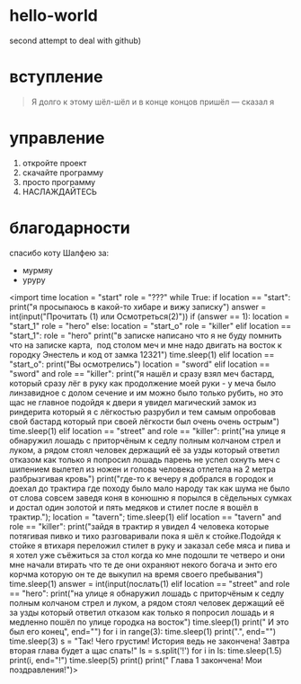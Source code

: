 # hello-world
second attempt to deal with github)


# вступление
>Я долго к этому шёл-шёл и в конце концов пришёл
— сказал я

# управление
1. откройте проект
2. скачайте программу
3. просто программу
4. НАСЛАЖДАЙТЕСЬ

# благодарности
спасибо коту Шалфею за: 
+ мурмяу
+ уруру

<import time
location = "start"
role = "???"
while True:
  if location == "start":
    print("я просыпаюсь в какой-то хибаре и вижу записку")
    answer = int(input("Прочитать (1) или Осмотреться(2)"))
    if (answer == 1):
      location = "start_1"
      role = "hero"
    else:
      location = "start_o"
      role = "killer"
  elif location == "start_1":
    role = "hero"
    print("в записке написано что я не буду помнить что на записке карта,  под столом меч и мне надо двигать на восток к городку Энестель и код от замка 12321")
    time.sleep(1)
  elif location == "start_o":
    print("Вы осмотрелись")
    location = "sword"
  elif location == "sword" and role == "killer":
    print("я нашёл и сразу взял меч бастард, который сразу лёг в руку как продолжение моей руки - у меча было линзавидное с долом сечение и им можно было только рубить, но это щас не главное подойдя к двери я увидел  магический замок из риндерита который я с лёгкостью разрубил и тем самым опробовав свой бастард который при своей лёгкости был очень очень острым")
    time.sleep(1)
  elif location == "street" and role == "killer":
      print("на улице я обнаружил лошадь с приторчёным к седлу полным колчаном стрел и луком, а рядом стоял человек держащий её за узды который ответил отказом как только я попросил лошадь парень не успел охнуть меч с шипением вылетел из ножен и голова человека отлетела на 2 метра разбрызгивая кровь")
      print("где-то к вечеру я добрался в городок и доехал до трактира где походу было мало народу так как шума не было от слова совсем заведя коня в конюшню я порылся в сёдельных сумках и достал один золотой и пять медяков и стилет после я вошёл в трактир.");
      location = "tavern";
      time.sleep(1)
  elif location == "tavern" and role == "killer":
      print("зайдя в трактир я увидел 4 человека которые потягивая пивко и тихо разговаривали пока я шёл к стойке.Подойдя к стойке я втихаря переложил стилет в руку и заказал себе мяса и пива и я хотел уже съёжиться за стол когда ко мне подошли те четверо и они мне начали втирать что те де они охраняют некого богача и энто его корчма которую он те де выкупил на время своего пребывания")
      time.sleep(1)
      answer = int(input(послать(1) 
  elif location == "street" and role == "hero":
      print("на улице я обнаружил лошадь с приторчёным к седлу полным колчаном стрел и луком, а рядом стоял человек держащий её за узды который ответил отказом как только я попросил лошадь и я медленно пошёл по улице городка на восток")
      time.sleep(1)
print(" И это был его конец", end="")
for i in range(3):
  time.sleep(1)
  print(".", end="")
time.sleep(3)
s = "Так! Чего грустим! История ведь не закончена! Завтра вторая глава будет а щас спать!"
ls = s.split('!')
for i in ls:
  time.sleep(1.5)
  print(i, end="!")
time.sleep(5)
print()
print(" Глава 1 закончена! Мои поздравления!")>

